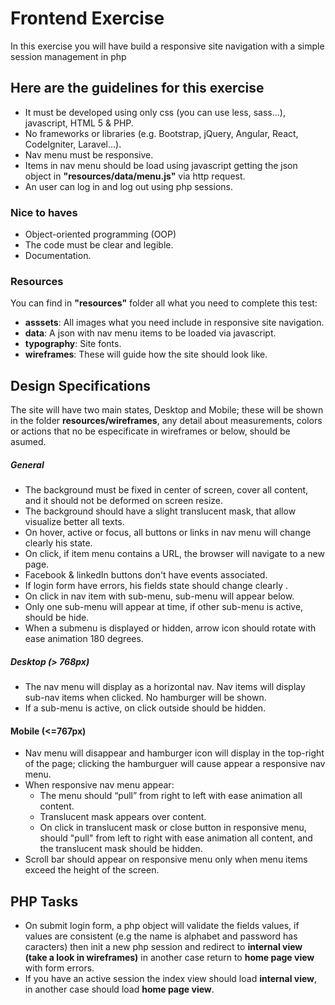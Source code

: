 # Frontend Exercise
In this exercise you will have build a responsive site navigation with a simple session management in php

## Here are the guidelines for this exercise
* It must be developed using only css (you can use less, sass...), javascript, HTML 5 & PHP.
* No frameworks or libraries (e.g. Bootstrap, jQuery, Angular, React, CodeIgniter, Laravel...).
* Nav menu must be responsive.
* Items in nav menu should be load using javascript getting the json object in **"resources/data/menu.js"** via http request.
* An user can log in and log out using php sessions.

### Nice to haves
* Object-oriented programming (OOP)
* The code must be clear and legible.
* Documentation.

### Resources
You can find in **"resources"** folder all what you need to complete this test:
* **asssets**: All images what you need include in responsive site navigation.
* **data**: A json with nav menu items to be loaded via javascript.
* **typography**: Site fonts.
* **wireframes**: These will guide how the site should look like.


## Design Specifications
The site will have two main states, Desktop and Mobile; these will be shown in the folder **resources/wireframes**, any detail about measurements, colors or actions that no be especificate in wireframes or below, should be asumed.

##### General
* The background must be fixed in center of screen, cover all content, and it should not be deformed on screen resize.
* The background should have a slight translucent mask, that allow visualize better all texts.
* On hover, active or focus, all buttons or links in nav menu will change clearly his state.
* On click, if item menu contains a URL, the browser will navigate to a new page.
* Facebook & linkedIn buttons don't have events associated.
* If login form have errors, his fields state should change clearly .
* On click in nav item with sub-menu, sub-menu will appear below.
* Only one sub-menu will appear at time, if other sub-menu is active, should be hide.
* When a submenu is displayed or hidden, arrow icon should rotate with ease animation 180 degrees.

##### Desktop (> 768px)
* The nav menu will display as a horizontal nav. Nav items will display sub-nav items when clicked. No hamburger will be shown.
* If a sub-menu is active, on click outside should be hidden.

#### Mobile (<=767px)
* Nav menu will disappear and hamburger icon will display in the top-right of the page; clicking the hamburguer will cause appear a responsive nav menu.
* When responsive nav menu appear:
    * The menu should “pull” from right to left with ease animation all content.
    * Translucent mask appears over content.
    * On click in translucent mask or close button in responsive menu, should "pull" from left to right with ease animation all content, and the translucent mask should be hidden.
* Scroll bar should appear on responsive menu only when menu items exceed the height of the screen.


## PHP Tasks
* On submit login form, a php object will validate the fields values, if values are consistent (e.g the name is alphabet and password has caracters) then init a new php session and redirect to **internal view (take a look in wireframes)** in another case return to **home page view** with form errors.
* If you have an active session the index view should load **internal view**, in another case should load **home page view**.
